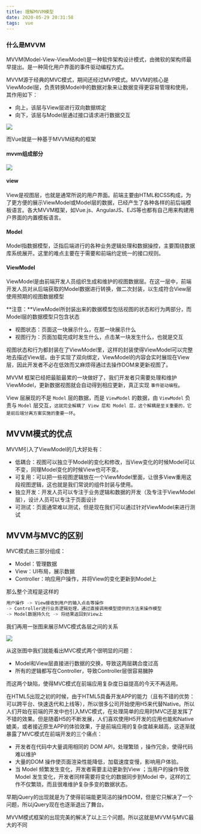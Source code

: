 ```yaml
---
title: 理解MVVM模型
date: 2020-05-29 20:31:58
tags:  vue
---
```


### 什么是MVVM

MVVM(Model-View-ViewModel)是一种软件架构设计模式，由微软的架构师最早提出。是一种简化用户界面的事件驱动编程方式。

MVVM源于经典的MVC模式，期间还经过MVP模式。MVVM的核心是ViewModel层，负责转换Model中的数据对象来让数据变得更容易管理和使用，其作用如下：

- 向上，该层与View层进行双向数据绑定
- 向下，该层与Model层通过接口请求进行数据交互

<!--more -->

![](https://doubler.cn/2020/02/09/%E7%A7%8B%E6%8B%9B%E5%A4%8D%E4%B9%A0%E8%AE%A1%E5%88%92-Vue%E7%9F%A5%E8%AF%86%E7%82%B93/MVVM%E6%A8%A1%E5%9E%8B%E7%BB%93%E6%9E%84.png)

而Vue就是一种基于MVVM结构的框架

#### mvvm组成部分

![](https://doubler.cn/2020/02/09/%E7%A7%8B%E6%8B%9B%E5%A4%8D%E4%B9%A0%E8%AE%A1%E5%88%92-Vue%E7%9F%A5%E8%AF%86%E7%82%B93/%E5%B1%82%E6%AC%A1%E7%BB%93%E6%9E%84.png)

#### view

View是视图层，也就是通常所说的用户界面。前端主要由HTML和CSS构成，为了更方便的展示ViewModel或Model层的数据，已经产生了各种各样的前后端模板语言。各大MVVM框架，如Vue.js、AngularJS、EJS等也都有自己用来构建用户界面的内置模板语言。

#### Model

Model指数据模型，泛指后端进行的各种业务逻辑处理和数据操控，主要围绕数据库系统展开。这里的难点主要在于需要和前端约定统一的接口规则。

#### ViewModel

ViewModel是由前端开发人员组织生成和维护的视图数据层。在这一层中，前端开发人员对从后端获取的Model数据进行转换，做二次封装，以生成符合View层使用预期的视图数据模型

**注意：**ViewModel所封装出来的数据模型包括视图的状态和行为两部分，而Model层的数据模型只包含状态

- 视图状态：页面这一块展示什么，在那一块展示什么
- 视图行为：页面加载完成时发生什么，点击某一块发生什么，也就是交互

视图状态和行为都封装在了ViewModel里，这样的封装使得ViewModel可以完整地去描述View层。由于实现了双向绑定，ViewModel的内容会实时展现在View层，因此开发者不必在低效而又麻烦得通过去操作DOM来更新视图了。

MVVM 框架已经把最脏最累的一块做好了，我们开发者只需要处理和维护 ViewModel，更新数据视图就会自动得到相应更新，真正实现 `事件驱动编程`。

View 层展现的不是 `Model` 层的数据，而是 `ViewModel` 的数据，由 `ViewModel` 负责与 `Model` 层交互，`这就完全解耦了 View 层和 Model 层，这个解耦是至关重要的，它是前后端分离方案实施的重要一环`。

## MVVM模式的优点

MVVM引入了ViewModel的几大好处有：

- 低耦合：视图可以独立于Model的变化和修改，当View变化的时候Model可以不变，同理Model变化的时候View也可不变。
- 可复用：可以把一些视图逻辑放在一个ViewModel里面，让很多View重用这段视图逻辑，这也就是我们常说的组件封装与使用。
- 独立开发：开发人员可以专注于业务逻辑和数据的开发（及专注于ViewModel层），设计人员可以专注于页面设计
- 可测试：页面通常难以测试，但是现在我们可以通过针对ViewModel来进行测试

## MVVM与MVC的区别

MVC模式由三部分组成：

- Model：管理数据
- View：UI布局，展示数据
- Controller：响应用户操作，并将View的变化更新到Model上

那么整个流程是这样的

```javascript
用户操作 -> View接收到用户的输入点击等操作 
-> Controller进行业务逻辑处理，通过直接调用模型提供的方法来操作模型
-> Model数据持久化 -> 将结果返回到View上
```

我们再用一张图来展示MVC模式各层之间的关系

![](https://doubler.cn/2020/02/09/%E7%A7%8B%E6%8B%9B%E5%A4%8D%E4%B9%A0%E8%AE%A1%E5%88%92-Vue%E7%9F%A5%E8%AF%86%E7%82%B93/MVC%E6%A8%A1%E5%BC%8F.png)

从这张图中我们就能看出MVC模式两个很明显的问题：

- Model和View层直接进行数据的交换，导致这两层耦合度过高
- 所有的逻辑都写在Controller，导致Controller层很容易臃肿

而这两个缺陷，使得MVC模式在前端应用复杂度日益提高的今天不再适用。

在HTML5出现之初的时候，由于HTML5具备开发APP的能力（且有不错的优势：可以跨平台、快速迭代和上线等），所以很多公司开始使用H5来代替Native。所以人们开始在前端的开发中也引入MVC模式，在处理简单的应用时MVC还是发挥了不错的效果。但是随着H5的不断发展，人们喜欢使用H5开发的应用也能和Native媲美，或者接近原生APP的体验效果，于是前端应用的复杂度越来越高，这逐渐就暴露了MVC模式在前端开发的三个痛点：

- 开发者在代码中大量调用相同的 DOM API，处理繁琐 ，操作冗余，使得代码难以维护
- 大量的DOM 操作使页面渲染性能降低，加载速度变慢，影响用户体验。
- 当 Model 频繁发生变化，开发者需要主动更新到View ；当用户的操作导致 Model 发生变化，开发者同样需要将变化的数据同步到Model 中，这样的工作不仅繁琐，而且很难维护复杂多变的数据状态。

早期jQuery的出现就是为了使得前端能更简洁的操作DOM，但是它只解决了一个问题，所以jQuery现在也逐渐退出了舞台。

MVVM模式框架的出现完美的解决了以上三个问题。所以这就是MVVM与MVC最大的不同